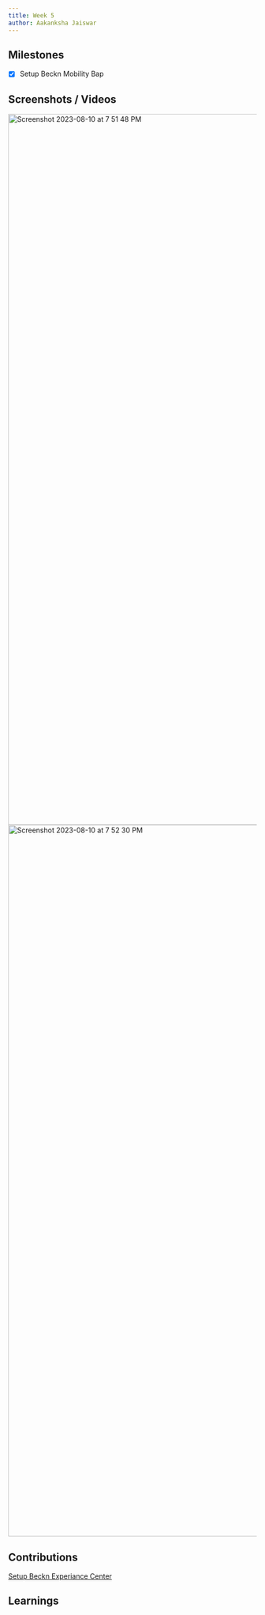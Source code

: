 ```yaml
---
title: Week 5
author: Aakanksha Jaiswar
---
```


## Milestones
- [x] Setup Beckn Mobility Bap 

## Screenshots / Videos 
<img width="1439" alt="Screenshot 2023-08-10 at 7 51 48 PM" src="https://github.com/Code4GovTech/c4gt-milestones/assets/84894401/a3161d83-925a-4492-925d-0630be446139">
<img width="1440" alt="Screenshot 2023-08-10 at 7 52 30 PM" src="https://github.com/Code4GovTech/c4gt-milestones/assets/84894401/ca543cb7-edd8-45ed-ae5f-6b59fbf6fb52">

## Contributions
[Setup Beckn Experiance Center](https://docs.google.com/document/d/1_L7pqA8js7cRF1kNvrvG-j4TcJrva1pUu37214yzqmA/edit?usp=sharing)
## Learnings
